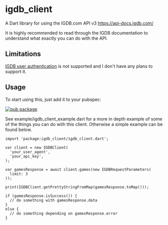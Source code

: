 # igdb_client

A Dart library for using the IGDB.com API v3
https://api-docs.igdb.com/

It is highly recommended to read through the IGDB documentation to understand
what exactly you can do with the API.

## Limitations
[IGDB user authentication](https://api-docs.igdb.com/#igdb-authentication) is not supported and I don't have any plans to support it.

## Usage

To start using this, just add it to your pubspec:

[![pub package](https://img.shields.io/pub/v/igdb_client.svg)](https://pub.dartlang.org/packages/igdb_client)


See example/igdb_client_example.dart for a more in depth example of some
of the things you can do with this client. Otherwise a simple example can be
found below.

    import 'package:igdb_client/igdb_client.dart';

    var client = new IGDBClient(
      'your_user_agent',
      'your_api_key',
    );

    var gamesResponse = await client.games(new IGDBRequestParameters(
      limit: 3
    ));

    print(IGDBClient.getPrettyStringFromMap(gamesResponse.toMap()));

    if (gamesResponse.isSuccess()) {
      // do something with gamesResponse.data
    }
    else {
      // do something depending on gamesResponse.error
    }

